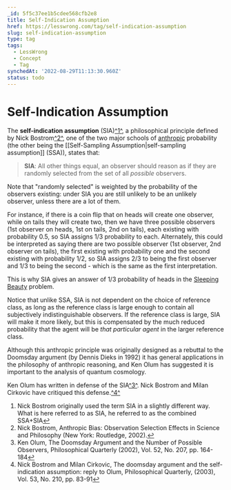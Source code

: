 ```yaml
---
_id: 5f5c37ee1b5cdee568cfb2e8
title: Self-Indication Assumption
href: https://lesswrong.com/tag/self-indication-assumption
slug: self-indication-assumption
type: tag
tags:
  - LessWrong
  - Concept
  - Tag
synchedAt: '2022-08-29T11:13:30.960Z'
status: todo
---
```


# Self-Indication Assumption

The **self-indication assumption** (SIA)[^1^](#fn1), a philosophical principle defined by Nick Bostrom[^2^](#fn2), one of the two major schools of [anthropic](/tag/anthropics) probability (the other being the [[Self-Sampling Assumption|self-sampling assumption]] (SSA)), states that:

> **SIA**: All other things equal, an observer should reason as if they are randomly selected from the set of all *possible* observers.

Note that "randomly selected" is weighted by the probability of the observers existing: under SIA you are still unlikely to be an unlikely observer, unless there are a lot of them.

For instance, if there is a coin flip that on heads will create one observer, while on tails they will create two, then we have three possible observers (1st observer on heads, 1st on tails, 2nd on tails), each existing with probability 0.5, so SIA assigns 1/3 probability to each. Alternately, this could be interpreted as saying there are two possible observer (1st observer, 2nd observer on tails), the first existing with probability one and the second existing with probability 1/2, so SIA assigns 2/3 to being the first observer and 1/3 to being the second - which is the same as the first interpretation.

This is why SIA gives an answer of 1/3 probability of heads in the [Sleeping Beauty](https://en.wikipedia.org/wiki/Sleeping_Beauty_problem) problem.

Notice that unlike SSA, SIA is not dependent on the choice of reference class, as long as the reference class is large enough to contain all subjectively indistinguishable observers. If the reference class is large, SIA will make it more likely, but this is compensated by the much reduced probability that the agent will be *that particular agent* in the larger reference class.

Although this anthropic principle was originally designed as a rebuttal to the Doomsday argument (by Dennis Dieks in 1992) it has general applications in the philosophy of anthropic reasoning, and Ken Olum has suggested it is important to the analysis of quantum cosmology.

Ken Olum has written in defense of the SIA[^3^](#fn3). Nick Bostrom and Milan Cirkovic have critiqued this defense.[^4^](#fn4)

1. Nick Bostrom originally used the term SIA in a slightly different way. What is here referred to as SIA, he referred to as the combined SSA+SIA[↩](#fnref1)
2. Nick Bostrom, Anthropic Bias: Observation Selection Effects in Science and Philosophy (New York: Routledge, 2002).[↩](#fnref2)
3. Ken Olum, The Doomsday Argument and the Number of Possible Observers, Philosophical Quarterly (2002), Vol. 52, No. 207, pp. 164-184[↩](#fnref3)
4. Nick Bostrom and Milan Cirkovic, The doomsday argument and the self-indication assumption: reply to Olum, Philosophical Quarterly, (2003), Vol. 53, No. 210, pp. 83-91[↩](#fnref4)
